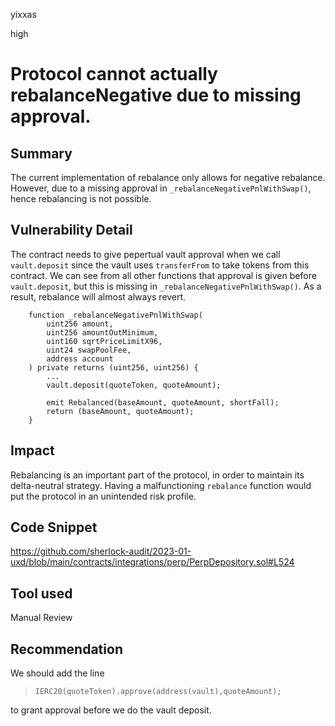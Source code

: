 yixxas

high

# Protocol cannot actually rebalanceNegative due to missing approval.

## Summary
The current implementation of rebalance only allows for negative rebalance. However, due to a missing approval in `_rebalanceNegativePnlWithSwap()`, hence rebalancing is not possible. 

## Vulnerability Detail

The contract needs to give pepertual vault approval when we call `vault.deposit` since the vault uses `transferFrom` to take tokens from this contract. We can see from all other functions that approval is given before `vault.deposit`, but this is missing in `_rebalanceNegativePnlWithSwap()`. As a result, rebalance will almost always revert.

```solidity
    function _rebalanceNegativePnlWithSwap(
        uint256 amount,
        uint256 amountOutMinimum,
        uint160 sqrtPriceLimitX96,
        uint24 swapPoolFee,
        address account
    ) private returns (uint256, uint256) {
        ...
        vault.deposit(quoteToken, quoteAmount);

        emit Rebalanced(baseAmount, quoteAmount, shortFall);
        return (baseAmount, quoteAmount);
    }
```

## Impact

Rebalancing is an important part of the protocol, in order to maintain its delta-neutral strategy. Having a malfunctioning `rebalance` function would put the protocol in an unintended risk profile.

## Code Snippet
https://github.com/sherlock-audit/2023-01-uxd/blob/main/contracts/integrations/perp/PerpDepository.sol#L524

## Tool used

Manual Review

## Recommendation

We should add the line 

> `IERC20(quoteToken).approve(address(vault),quoteAmount);`

to grant approval before we do the vault deposit.


